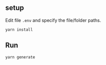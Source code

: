 ## setup

Edit file `.env` and specify the file/folder paths.


```
yarn install
```


## Run

```
yarn generate
```